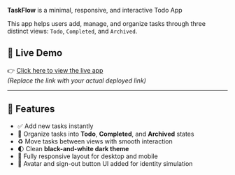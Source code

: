 
**TaskFlow** is a minimal, responsive, and interactive Todo App 

This app helps users add, manage, and organize tasks through three distinct views: `Todo`, `Completed`, and `Archived`.

## 🚀 Live Demo
👉 [Click here to view the live app](https://task-flow-todos.vercel.app/)  
_(Replace the link with your actual deployed link)_

---

## 📌 Features

- ✅ Add new tasks instantly
- 📂 Organize tasks into **Todo**, **Completed**, and **Archived** states
- ♻️ Move tasks between views with smooth interaction
- 🌓 Clean **black-and-white dark theme**
- 📱 Fully responsive layout for desktop and mobile
- 🔐 Avatar and sign-out button UI added for identity simulation
